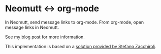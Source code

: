 # Neomutt <-> org-mode

In Neomutt, send message links to org-mode.  From org-mode, open message links
in Neomutt.

See [my blog post](http://mentat.za.net/blog/2018/10/31/using-org-mode-with-neomutt/) for more information.

This implementation is based on a [solution provided by Stefano
Zacchiroli](https://upsilon.cc/~zack/blog/posts/2010/02/integrating_Mutt_with_Org-mode/).
